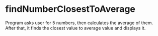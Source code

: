 # findNumberClosestToAverage
Program asks user for 5 numbers, then calculates the average of them. After that, it finds the closest value to average value and displays it.
